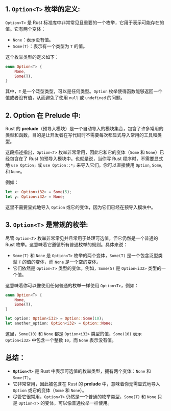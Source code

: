 ## 1. **`Option<T>` 枚举的定义**:

`Option<T>` 是 Rust 标准库中非常常见且重要的一个枚举，它用于表示可能存在的值。它有两个变体：

- `None`：表示没有值。
- `Some(T)`：表示有一个类型为 `T` 的值。

这个枚举类型的定义如下：

```rust
enum Option<T> {
    None,
    Some(T),
}
```

其中，`T` 是一个泛型类型，可以是任何类型。`Option` 枚举使得函数能够返回一个值或者没有值，从而避免了使用 `null` 或 `undefined` 的问题。

## 2. **Option 在 Prelude 中**:

Rust 的 **prelude**（预导入模块）是一个自动导入的模块集合，包含了许多常用的类型和函数，目的是让开发者在写代码时不需要每次都显式导入常用的工具和类型。

这段描述指出，`Option<T>` 枚举非常常用，因此它和它的变体（`Some` 和 `None`）已经包含在了 Rust 的预导入模块中。也就是说，当你写 Rust 程序时，不需要显式地 `use Option;` 或 `use Option::*;` 来导入它们。你可以直接使用 `Option`, `Some`, 和 `None`。

例如：

```rust
let x: Option<i32> = Some(5);
let y: Option<i32> = None;
```

这里不需要显式地导入 `Option` 或它的变体，因为它们已经在预导入模块中。

## 3. **`Option<T>` 是常规的枚举**:

尽管 `Option<T>` 枚举非常常见并且常用于处理可选值，但它仍然是一个普通的 Rust 枚举。这意味着它遵循所有普通枚举的规则。具体来说：

- `Some(T)` 和 `None` 是 `Option<T>` 枚举的两个变体，`Some(T)` 是一个包含泛型类型 `T` 的值的变体，而 `None` 是一个空的变体。
- 它们依然是 `Option<T>` 类型的变体。例如，`Some(5)` 是 `Option<i32>` 类型的一个值。

这意味着你可以像使用任何普通的枚举一样使用 `Option<T>`，例如：

```rust
enum Option<T> {
    None,
    Some(T),
}

let option: Option<i32> = Option::Some(10);
let another_option: Option<i32> = Option::None;
```

这里，`Some(10)` 和 `None` 都是 `Option<i32>` 类型的值，`Some(10)` 表示 `Option<i32>` 中包含一个整数 `10`，而 `None` 表示没有值。

## 总结：

- **`Option<T>`** 是 Rust 中表示可选值的枚举类型，拥有两个变体：`None` 和 `Some(T)`。
- 它非常常用，因此被包含在 Rust 的 **prelude** 中，意味着你无需显式地导入 `Option` 或它的变体（`Some` 和 `None`）。
- 尽管它很常用，`Option<T>` 仍然是一个普通的枚举类型，`Some(T)` 和 `None` 只是 `Option<T>` 的变体，可以像普通枚举一样使用。
